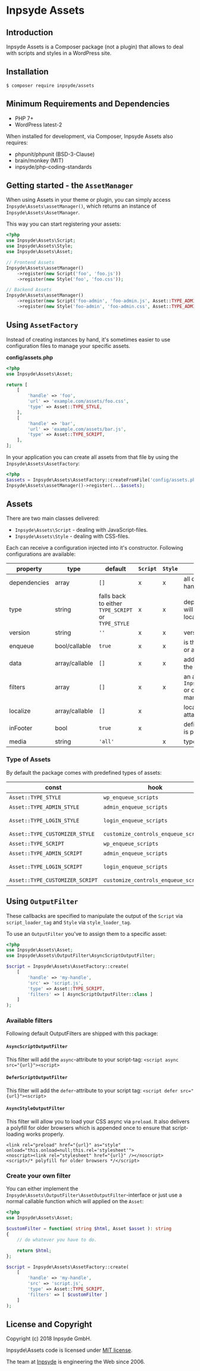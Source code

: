 # Inpsyde Assets

## Introduction
Inpsyde Assets is a Composer package (not a plugin) that allows to deal with scripts and styles in a WordPress site.

## Installation

```
$ composer require inpsyde/assets
```


## Minimum Requirements and Dependencies

* PHP 7+
* WordPress latest-2

When installed for development, via Composer, Inpsyde Assets also requires:

* phpunit/phpunit (BSD-3-Clause)
* brain/monkey (MIT)
* inpsyde/php-coding-standards

## Getting started - the `AssetManager`
When using Assets in your theme or plugin, you can simply access `Inpsyde\Assets\assetManager()`, which returns an instance of `Inpsyde\Assets\AssetManager`.

This way you can start registering your assets:

```php
<?php
use Inpsyde\Assets\Script;
use Inpsyde\Assets\Style;
use Inpsyde\Assets\Asset;

// Frontend Assets
Inpsyde\Assets\assetManager()
    ->register(new Script('foo', 'foo.js'))
    ->register(new Style('foo', 'foo.css'));

// Backend Assets
Inpsyde\Assets\assetManager()
    ->register(new Script('foo-admin', 'foo-admin.js', Asset::TYPE_ADMIN_SCRIPT))
	->register(new Style('foo-admin', 'foo-admin.css', Asset::TYPE_ADMIN_STYLE));
```

## Using `AssetFactory`
Instead of creating instances by hand, it's sometimes easier to use configuration files to manage your specific assets.

**config/assets.php**
```php
<?php
use Inpsyde\Assets\Asset;

return [
    [
        'handle' => 'foo',
        'url' => 'example.com/assets/foo.css',
        'type' => Asset::TYPE_STYLE, 
    ],
    [
        'handle' => 'bar',
        'url' => 'example.com/assets/bar.js',
        'type' => Asset::TYPE_SCRIPT, 
    ],
];
``` 

In your application you can create all assets from that file by using the `Inpsyde\Assets\AssetFactory`:

```php
<?php
$assets = Inpsyde\Assets\AssetFactory::createFromFile('config/assets.php');
Inpsyde\Assets\assetManager()->register(...$assets);
```

## Assets
There are two main classes delivered:

* `Inpsyde\Assets\Script` - dealing with JavaScript-files.
* `Inpsyde\Assets\Style` - dealing with CSS-files.

Each can receive a configuration injected into it's constructor. Following configurations are available:

|property|type|default|`Script`|`Style`|description|
|----|----|----|----|----|----|
|dependencies|array|`[]`|x|x|all defined depending handles|
|type|string|falls back to either `TYPE_SCRIPT` or `TYPE_STYLE`|x|x|depending on type the `Asset` will enqueued in different locations|
|version|string|`''`|x|x|version of the given asset|
|enqueue|bool/callable|`true`|x|x|is the asset only registered or also enqueued|
|data|array/callable|`[]`|x|x|additional data assigned to the asset|
|filters|array|`[]`|x|x|an array of `Inpsyde\Assets\OutputFilter` or callable values to manipulate the output|
|localize|array/callable|`[]`|x| |localized array of data attached to scripts|
|inFooter|bool|`true`|x| |defines if the current string is printed in footer|
|media|string|`'all'`| |x|type of media for the style|

### Type of Assets
By default the package comes with predefined types of assets:

|const|hook|class|location|
|---|---|---|---|
|`Asset::TYPE_STYLE`|`wp_enqueue_scripts`|`Style`|Frontend|
|`Asset::TYPE_ADMIN_STYLE`|`admin_enqueue_scripts`|`Style`|Backend| 
|`Asset::TYPE_LOGIN_STYLE`|`login_enqueue_scripts`|`Style`|wp-login.php|
|`Asset::TYPE_CUSTOMIZER_STYLE`|`customize_controls_enqueue_scripts`|`Style`|Customizer|
|`Asset::TYPE_SCRIPT`|`wp_enqueue_scripts`|`Script`|Frontend|
|`Asset::TYPE_ADMIN_SCRIPT`|`admin_enqueue_scripts`|`Script`|Backend|
|`Asset::TYPE_LOGIN_SCRIPT`|`login_enqueue_scripts`|`Script`|wp-login.php|
|`Asset::TYPE_CUSTOMIZER_SCRIPT`|`customize_controls_enqueue_scripts`|`Script`|Customizer|

## Using `OutputFilter`
These callbacks are specified to manipulate the output of the `Script` via `script_loader_tag` and `Style` via `style_loader_tag`.

To use an `OutputFilter` you've to assign them to a specific asset:

```php
<?php
use Inpsyde\Assets\Asset;
use Inpsyde\Assets\OutputFilter\AsyncScriptOutputFilter;

$script = Inpsyde\Assets\AssetFactory::create(
	[
		'handle' => 'my-handle',
		'src' => 'script.js',
		'type' => Asset::TYPE_SCRIPT,
		'filters' => [ AsyncScriptOutputFilter::class ]
	]
);
```

### Available filters
Following default OutputFilters are shipped with this package:

#### `AsyncScriptOutputFilter`

This filter will add the `async`-attribute to your script-tag: `<script async src="{url}"><script>`

#### `DeferScriptOutputFilter`

This filter will add the `defer`-attribute to your script tag: `<script defer src="{url}"><script>`

#### `AsyncStyleOutputFilter`
This filter will allow you to load your CSS async via `preload`. It also delivers a polyfill for older browsers which is appended once to ensure that script-loading works properly.

```
<link rel="preload" href="{url}" as="style" onload="this.onload=null;this.rel='stylesheet'">
<noscript><link rel="stylesheet" href="{url}" /></noscript>
<script>/* polyfill for older browsers */</script>
```

### Create your own filter
You can either implement the `Inpsyde\Assets\OutputFilter\AssetOutputFilter`-interface or just use a normal callable function which will applied on the `Asset`:

```php
<?php
use Inpsyde\Assets\Asset;

$customFilter = function( string $html, Asset $asset ): string
{
    // do whatever you have to do.

    return $html;
};

$script = Inpsyde\Assets\AssetFactory::create(
	[
		'handle' => 'my-handle',
		'src' => 'script.js',
		'type' => Asset::TYPE_SCRIPT,
		'filters' => [ $customFilter ]
	]
);

```

## License and Copyright

Copyright (c) 2018 Inpsyde GmbH.

Inpsyde\Assets code is licensed under [MIT license](https://opensource.org/licenses/MIT).

The team at [Inpsyde](https://inpsyde.com) is engineering the Web since 2006.

